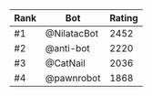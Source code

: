 Rank|Bot|Rating
---|---|---
#1|@NilatacBot|2452
#2|@anti-bot|2220
#3|@CatNail|2036
#4|@pawnrobot|1868
